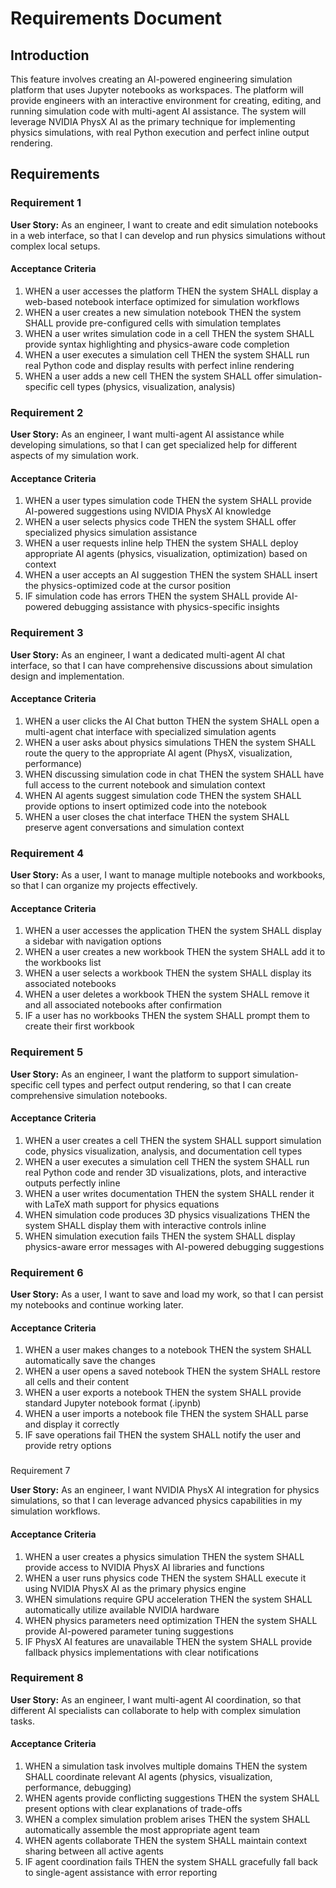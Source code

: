# Requirements Document

## Introduction

This feature involves creating an AI-powered engineering simulation platform that uses Jupyter notebooks as workspaces. The platform will provide engineers with an interactive environment for creating, editing, and running simulation code with multi-agent AI assistance. The system will leverage NVIDIA PhysX AI as the primary technique for implementing physics simulations, with real Python execution and perfect inline output rendering.

## Requirements

### Requirement 1

**User Story:** As an engineer, I want to create and edit simulation notebooks in a web interface, so that I can develop and run physics simulations without complex local setups.

#### Acceptance Criteria

1. WHEN a user accesses the platform THEN the system SHALL display a web-based notebook interface optimized for simulation workflows
2. WHEN a user creates a new simulation notebook THEN the system SHALL provide pre-configured cells with simulation templates
3. WHEN a user writes simulation code in a cell THEN the system SHALL provide syntax highlighting and physics-aware code completion
4. WHEN a user executes a simulation cell THEN the system SHALL run real Python code and display results with perfect inline rendering
5. WHEN a user adds a new cell THEN the system SHALL offer simulation-specific cell types (physics, visualization, analysis)

### Requirement 2

**User Story:** As an engineer, I want multi-agent AI assistance while developing simulations, so that I can get specialized help for different aspects of my simulation work.

#### Acceptance Criteria

1. WHEN a user types simulation code THEN the system SHALL provide AI-powered suggestions using NVIDIA PhysX AI knowledge
2. WHEN a user selects physics code THEN the system SHALL offer specialized physics simulation assistance
3. WHEN a user requests inline help THEN the system SHALL deploy appropriate AI agents (physics, visualization, optimization) based on context
4. WHEN a user accepts an AI suggestion THEN the system SHALL insert the physics-optimized code at the cursor position
5. IF simulation code has errors THEN the system SHALL provide AI-powered debugging assistance with physics-specific insights

### Requirement 3

**User Story:** As an engineer, I want a dedicated multi-agent AI chat interface, so that I can have comprehensive discussions about simulation design and implementation.

#### Acceptance Criteria

1. WHEN a user clicks the AI Chat button THEN the system SHALL open a multi-agent chat interface with specialized simulation agents
2. WHEN a user asks about physics simulations THEN the system SHALL route the query to the appropriate AI agent (PhysX, visualization, performance)
3. WHEN discussing simulation code in chat THEN the system SHALL have full access to the current notebook and simulation context
4. WHEN AI agents suggest simulation code THEN the system SHALL provide options to insert optimized code into the notebook
5. WHEN a user closes the chat interface THEN the system SHALL preserve agent conversations and simulation context

### Requirement 4

**User Story:** As a user, I want to manage multiple notebooks and workbooks, so that I can organize my projects effectively.

#### Acceptance Criteria

1. WHEN a user accesses the application THEN the system SHALL display a sidebar with navigation options
2. WHEN a user creates a new workbook THEN the system SHALL add it to the workbooks list
3. WHEN a user selects a workbook THEN the system SHALL display its associated notebooks
4. WHEN a user deletes a workbook THEN the system SHALL remove it and all associated notebooks after confirmation
5. IF a user has no workbooks THEN the system SHALL prompt them to create their first workbook

### Requirement 5

**User Story:** As an engineer, I want the platform to support simulation-specific cell types and perfect output rendering, so that I can create comprehensive simulation notebooks.

#### Acceptance Criteria

1. WHEN a user creates a cell THEN the system SHALL support simulation code, physics visualization, analysis, and documentation cell types
2. WHEN a user executes a simulation cell THEN the system SHALL run real Python code and render 3D visualizations, plots, and interactive outputs perfectly inline
3. WHEN a user writes documentation THEN the system SHALL render it with LaTeX math support for physics equations
4. WHEN simulation code produces 3D physics visualizations THEN the system SHALL display them with interactive controls inline
5. WHEN simulation execution fails THEN the system SHALL display physics-aware error messages with AI-powered debugging suggestions

### Requirement 6

**User Story:** As a user, I want to save and load my work, so that I can persist my notebooks and continue working later.

#### Acceptance Criteria

1. WHEN a user makes changes to a notebook THEN the system SHALL automatically save the changes
2. WHEN a user opens a saved notebook THEN the system SHALL restore all cells and their content
3. WHEN a user exports a notebook THEN the system SHALL provide standard Jupyter notebook format (.ipynb)
4. WHEN a user imports a notebook file THEN the system SHALL parse and display it correctly
5. IF save operations fail THEN the system SHALL notify the user and provide retry options
### 
Requirement 7

**User Story:** As an engineer, I want NVIDIA PhysX AI integration for physics simulations, so that I can leverage advanced physics capabilities in my simulation workflows.

#### Acceptance Criteria

1. WHEN a user creates a physics simulation THEN the system SHALL provide access to NVIDIA PhysX AI libraries and functions
2. WHEN a user runs physics code THEN the system SHALL execute it using NVIDIA PhysX AI as the primary physics engine
3. WHEN simulations require GPU acceleration THEN the system SHALL automatically utilize available NVIDIA hardware
4. WHEN physics parameters need optimization THEN the system SHALL provide AI-powered parameter tuning suggestions
5. IF PhysX AI features are unavailable THEN the system SHALL provide fallback physics implementations with clear notifications

### Requirement 8

**User Story:** As an engineer, I want multi-agent AI coordination, so that different AI specialists can collaborate to help with complex simulation tasks.

#### Acceptance Criteria

1. WHEN a simulation task involves multiple domains THEN the system SHALL coordinate relevant AI agents (physics, visualization, performance, debugging)
2. WHEN agents provide conflicting suggestions THEN the system SHALL present options with clear explanations of trade-offs
3. WHEN a complex simulation problem arises THEN the system SHALL automatically assemble the most appropriate agent team
4. WHEN agents collaborate THEN the system SHALL maintain context sharing between all active agents
5. IF agent coordination fails THEN the system SHALL gracefully fall back to single-agent assistance with error reporting